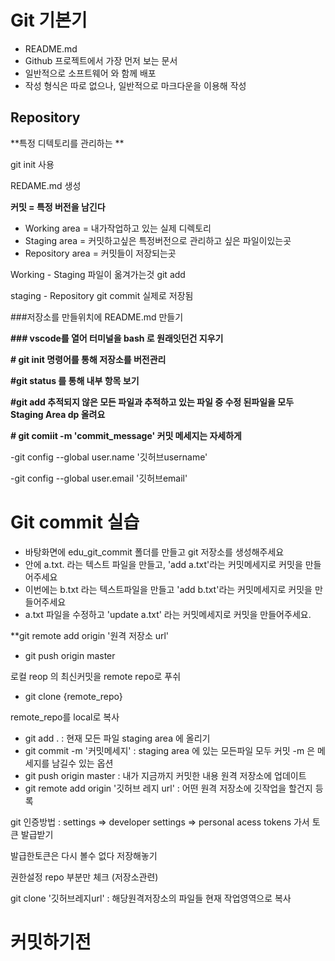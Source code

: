 # Git 기본기

- README.md
- Github 프로젝트에서 가장 먼저 보는 문서
- 일반적으로 소프트웨어 와 함께 배포
- 작성 형식은 따로 없으나, 일반적으로 마크다운을 이용해 작성



##  Repository 

**특정 디텍토리를 관리하는 **

git init   사용



REDAME.md 생성

**커밋 = 특정 버전을 남긴다**

* Working area = 내가작업하고 있는 실제 디렉토리
* Staging area = 커밋하고싶은 특정버전으로 관리하고 싶은 파일이있는곳
* Repository area = 커밋들이 저장되는곳

Working - Staging 파일이 옮겨가는것 git add

staging - Repository    git commit 실제로 저장됨

\###저장소를 만들위치에 README.md 만들기

**### vscode를 열어 터미널을 bash 로 원래잇던건 지우기**

**# git init 명령어를 통해 저장소를 버전관리**

**#git status 를 통해 내부 항목 보기**

**#git add 추적되지 않은 모든 파일과 추적하고 있는 파일 중 수정 된파일을 모두 Staging Area dp 올려요**



**# git comiit -m 'commit_message' 커밋 메세지는 자세하게**

-git config --global user.name '깃허브username'

-git config --global user.email '깃허브email'



# Git commit 실습

- 바탕화면에 edu_git_commit 폴더를 만들고 git 저장소를 생성해주세요
- 안에 a.txt. 라는 텍스트 파일을 만들고, 'add a.txt'라는 커밋메세지로 커밋을 만들어주세요
- 이번에는 b.txt 라는 텍스트파일을 만들고 'add b.txt'라는 커밋메세지로 커밋을 만들어주세요
- a.txt 파일을 수정하고  'update a.txt' 라는 커밋메세지로 커밋을 만들어주세요.



**git remote add origin '원격 저장소 url'

* git push origin master

로컬 reop 의 최신커밋을 remote repo로 푸쉬

- git clone {remote_repo}

remote_repo를 local로 복사

- git add .   :  현재 모든 파일 staging area 에 올리기
- git commit -m '커밋메세지'  : staging area 에 있는 모든파일 모두 커밋  -m 은 메세지를 남길수 있는 옵션
- git push origin master : 내가 지금까지 커밋한 내용 원격 저장소에 업데이트
- git remote add origin '깃허브 레지 url' : 어떤 원격 저장소에 깃작업을 할건지 등록

git 인증방법 : settings => developer settings => personal acess tokens 가서 토큰 발급받기



발급한토큰은 다시 볼수 없다 저장해놓기



권한설정 repo 부분만 체크 (저장소관련)

git clone '깃허브레지url' : 해당원격저장소의 파일들 현재 작업영역으로 복사



# 커밋하기전 